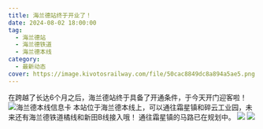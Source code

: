 ```yaml
---
title: 海兰德站终于开业了！
date: 2024-08-02 18:00:00
tag:
  - 海兰德站
  - 海兰德铁道
  - 海兰德本线
category:
  - 最新动态
cover: https://image.kivotosrailway.com/file/50cac8849dc8a894a5ae5.png
---
```

在跨越了长达6个月之后，海兰德站终于具备了开通条件，于今天开门迎客啦！
![海兰德本线信息卡](https://s21.ax1x.com/2024/09/20/pAMSLRJ.png)
本站位于海兰德本线上，可以通往霜星镇和碎云工业园，未来还有海兰德铁道橘线和新田B线接入哦！
通往霜星镇的马路已在规划中。
![](https://image.kivotosrailway.com/file/8d7114b2954e96116d4b1.png)
![](https://image.kivotosrailway.com/file/d6310f3474139d0635ff8.png)